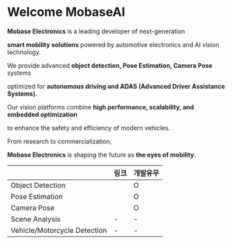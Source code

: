 # Welcome MobaseAI

**Mobase Electronics** is a leading developer of next-generation

**smart mobility solutions** powered by automotive electronics and AI vision technology.

We provide advanced **object detection, Pose Estimation, Camera Pose** systems

optimized for **autonomous driving and ADAS (Advanced Driver Assistance Systems)**.

Our vision platforms combine **high performance, scalability, and embedded optimization**

to enhance the safety and efficiency of modern vehicles.

From research to commercialization,

**Mobase Electronics** is shaping the future as **the eyes of mobility**.

|  | 링크 | 개발유무 |
| --- | --- | --- |
| Object Detection |  | O |
| Pose Estimation |  | O |
| Camera Pose |  | O |
| Scene Analysis | - | - |
| Vehicle/Motorcycle Detection | - | - |